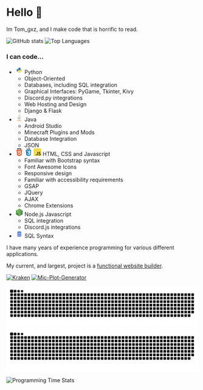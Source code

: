 # Hello 👋

Im Tom_gxz, and I make code that is horrific to read.

![GitHub stats](https://github-readme-stats.vercel.app/api?username=Tomgxz&show_icons=true&theme=holi&hide_border=true&bg_color=00000000&include_all_commits=false)
![Top Languages](https://github-readme-stats.vercel.app/api/top-langs/?username=Tomgxz&theme=holi&hide_border=true&bg_color=00000000&layout=compact)

### I can code...

- <code><img height="20" alt="python" src="https://raw.githubusercontent.com/github/explore/80688e429a7d4ef2fca1e82350fe8e3517d3494d/topics/python/python.png"></code> Python
  + Object-Oriented
  + Databases, including SQL integration
  + Graphical Interfaces: PyGame, Tkinter, Kivy
  + Discord.py integrations
  + Web Hosting and Design 
  + Django & Flask
- <code><img height="20" alt="java" src="https://raw.githubusercontent.com/github/explore/5b3600551e122a3277c2c5368af2ad5725ffa9a1/topics/java/java.png"></code> Java
  + Android Studio
  + Minecraft Plugins and Mods
  + Database Integration
  + JSON
- <code><img height="20" alt="html" src="https://raw.githubusercontent.com/github/explore/80688e429a7d4ef2fca1e82350fe8e3517d3494d/topics/html/html.png"></code> <code><img height="20" alt="css" src="https://raw.githubusercontent.com/github/explore/80688e429a7d4ef2fca1e82350fe8e3517d3494d/topics/css/css.png"></code> <code><img height="20" alt="javascript" src="https://raw.githubusercontent.com/github/explore/80688e429a7d4ef2fca1e82350fe8e3517d3494d/topics/javascript/javascript.png"></code> HTML, CSS and Javascript
  + Familiar with Bootstrap syntax
  + Font Awesome Icons
  + Responsive design
  + Familiar with accessibility requirements
  + GSAP
  + JQuery
  + AJAX
  + Chrome Extensions
- <code><img height="20" alt="nodejs" src="https://raw.githubusercontent.com/github/explore/80688e429a7d4ef2fca1e82350fe8e3517d3494d/topics/nodejs/nodejs.png"></code> Node.js Javascript
  + SQL integration
  + Discord.js integrations
- <code><img height="20" alt="sql" src="https://raw.githubusercontent.com/github/explore/80688e429a7d4ef2fca1e82350fe8e3517d3494d/topics/sql/sql.png"></code> SQL Syntax


I have many years of experience programming for various different applications.

My current, and largest, project is a [functional website builder](https://github.com/Tomgxz/Kraken).

[![Kraken](https://github-readme-stats.vercel.app/api/pin/?username=Tomgxz&repo=Kraken&theme=holi&show_icons=true&hide_border=true&bg_color=00000000)](https://www.github.com/Tomgxz/Kraken)
[![Mic-Plot-Generator](https://github-readme-stats.vercel.app/api/pin/?username=Tomgxz&repo=Mic-Plot-Generator&theme=holi&show_icons=true&hide_border=true&bg_color=00000000)](https://www.github.com/Tomgxz/Mic-Plot-Generator)

<picture>
  <source media="(prefers-color-scheme: dark)" srcset="github-user-contribution.svg" />
  <source media="(prefers-color-scheme: light)" srcset="github-user-contribution-light.svg" />
  <img alt="github-snake" src="github-user-contribution.svg" />
</picture>

<picture>
  <source media="(prefers-color-scheme: dark)" srcset="https://raw.githubusercontent.com/Tomgxz/Tomgxz/output/github-contribution-grid-snake-dark.svg">
  <source media="(prefers-color-scheme: light)" srcset="https://raw.githubusercontent.com/Tomgxz/Tomgxz/output/github-contribution-grid-snake.svg">
  <img alt="github contribution grid snake animation" src="https://raw.githubusercontent.com/Tomgxz/Tomgxz/output/github-contribution-grid-snake.svg">
</picture>


![Programming Time Stats](https://github-readme-stats.vercel.app/api/wakatime?username=tom_gxz&theme=holi&hide_border=true&bg_color=00000000&custom_title=Programming%20Time%20This%20Week) 


<!--
<a href="https://twitter.com/">
  <img align="right" alt="Twitter" width="21px" src="https://upload.wikimedia.org/wikipedia/commons/thumb/6/6f/Logo_of_Twitter.svg/768px-Logo_of_Twitter.svg.png?20220821125553" />
</a>-->
